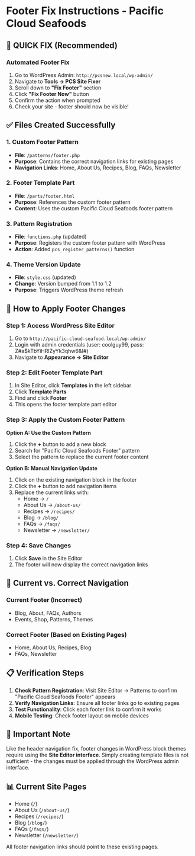 # Footer Fix Instructions - Pacific Cloud Seafoods

## 🚀 **QUICK FIX (Recommended)**

### Automated Footer Fix
1. Go to WordPress Admin: `http://pcsnew.local/wp-admin/`
2. Navigate to **Tools → PCS Site Fixer**
3. Scroll down to **"Fix Footer"** section
4. Click **"Fix Footer Now"** button
5. Confirm the action when prompted
6. Check your site - footer should now be visible!

## ✅ **Files Created Successfully**

### 1. Custom Footer Pattern
- **File**: `/patterns/footer.php`
- **Purpose**: Contains the correct navigation links for existing pages
- **Navigation Links**: Home, About Us, Recipes, Blog, FAQs, Newsletter

### 2. Footer Template Part
- **File**: `/parts/footer.html`
- **Purpose**: References the custom footer pattern
- **Content**: Uses the custom Pacific Cloud Seafoods footer pattern

### 3. Pattern Registration
- **File**: `functions.php` (updated)
- **Purpose**: Registers the custom footer pattern with WordPress
- **Action**: Added `pcs_register_patterns()` function

### 4. Theme Version Update
- **File**: `style.css` (updated)
- **Change**: Version bumped from 1.1 to 1.2
- **Purpose**: Triggers WordPress theme refresh

## 🔧 **How to Apply Footer Changes**

### Step 1: Access WordPress Site Editor
1. Go to `http://pacific-cloud-seafood.local/wp-admin/`
2. Login with admin credentials (user: coolguy99, pass: Z#a$kTbYiHRlZyYk3qhw6&I#)
3. Navigate to **Appearance → Site Editor**

### Step 2: Edit Footer Template Part
1. In Site Editor, click **Templates** in the left sidebar
2. Click **Template Parts** 
3. Find and click **Footer**
4. This opens the footer template part editor

### Step 3: Apply the Custom Footer Pattern
**Option A: Use the Custom Pattern**
1. Click the **+** button to add a new block
2. Search for "Pacific Cloud Seafoods Footer" pattern
3. Select the pattern to replace the current footer content

**Option B: Manual Navigation Update**
1. Click on the existing navigation block in the footer
2. Click the **+** button to add navigation items
3. Replace the current links with:
   - Home → `/`
   - About Us → `/about-us/`
   - Recipes → `/recipes/`
   - Blog → `/blog/`
   - FAQs → `/faqs/`
   - Newsletter → `/newsletter/`

### Step 4: Save Changes
1. Click **Save** in the Site Editor
2. The footer will now display the correct navigation links

## 🎯 **Current vs. Correct Navigation**

### Current Footer (Incorrect)
- Blog, About, FAQs, Authors
- Events, Shop, Patterns, Themes

### Correct Footer (Based on Existing Pages)
- Home, About Us, Recipes, Blog
- FAQs, Newsletter

## 📋 **Verification Steps**
1. **Check Pattern Registration**: Visit Site Editor → Patterns to confirm "Pacific Cloud Seafoods Footer" appears
2. **Verify Navigation Links**: Ensure all footer links go to existing pages
3. **Test Functionality**: Click each footer link to confirm it works
4. **Mobile Testing**: Check footer layout on mobile devices

## 🚨 **Important Note**
Like the header navigation fix, footer changes in WordPress block themes require using the **Site Editor interface**. Simply creating template files is not sufficient - the changes must be applied through the WordPress admin interface.

## 📊 **Current Site Pages**
- Home (`/`)
- About Us (`/about-us/`)
- Recipes (`/recipes/`)
- Blog (`/blog/`)
- FAQs (`/faqs/`)
- Newsletter (`/newsletter/`)

All footer navigation links should point to these existing pages.

